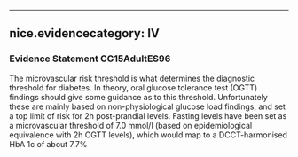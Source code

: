 
---
nice.evidencecategory: IV
---

### Evidence Statement CG15AdultES96
The microvascular risk threshold is what determines the diagnostic threshold for diabetes. In theory, oral glucose tolerance test (OGTT) findings should give some guidance as to this threshold. Unfortunately these are mainly based on non-physiological glucose load findings, and set a top limit of risk for 2h post-prandial levels. Fasting levels have been set as a microvascular threshold of 7.0 mmol/l (based on epidemiological equivalence with 2h OGTT levels), which would map to a DCCT-harmonised HbA 1c of about 7.7%

